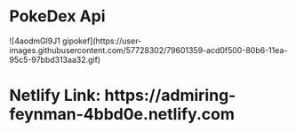 <h1>PokeDex Api</h1>
![4aodmGl9J1 gipokef](https://user-images.githubusercontent.com/57728302/79601359-acd0f500-80b6-11ea-95c5-97bbd313aa32.gif)
<h1> Netlify Link: https://admiring-feynman-4bbd0e.netlify.com </h1>
